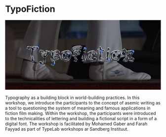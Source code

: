 # TypoFiction
![Sample](Documentation/Promotion/TypoFiction.png)

Typography as a building block in world-building practices.
In this workshop, we introduce the participants to the concept of asemic writing as a tool to questioning the system of meaning and famous applications in fiction film making.
Within the workshop, the participants were introduced to the technicalities of lettering and building a fictional script in a form of a digital font.
The workshop is facilitated by Mohamed Gaber and Farah Fayyad as part of TypeLab workshops ar Sandberg Instituut.

